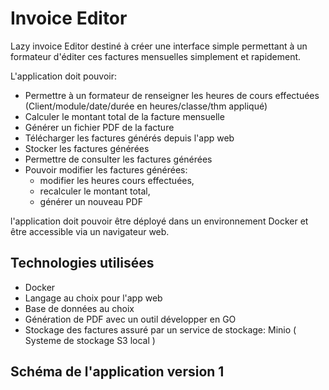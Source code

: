# Invoice Editor

Lazy invoice Editor destiné à créer une interface simple permettant à un formateur d'éditer ces factures mensuelles simplement et rapidement.

L'application doit pouvoir:

- Permettre à un formateur de renseigner les heures de cours effectuées (Client/module/date/durée en heures/classe/thm appliqué)
- Calculer le montant total de la facture mensuelle
- Générer un fichier PDF de la facture
- Télécharger les factures générés depuis l'app web
- Stocker les factures générées
- Permettre de consulter les factures générées
- Pouvoir modifier les factures générées:
  - modifier les heures cours effectuées,
  - recalculer le montant total,
  - générer un nouveau PDF

l'application doit pouvoir être déployé dans un environnement Docker et être accessible via un navigateur web.

## Technologies utilisées
- Docker
- Langage au choix pour l'app web
- Base de données au choix
- Génération de PDF avec un outil développer en GO
- Stockage des factures assuré par un service de stockage: Minio ( Systeme de stockage S3 local )

## Schéma de l'application version 1
```